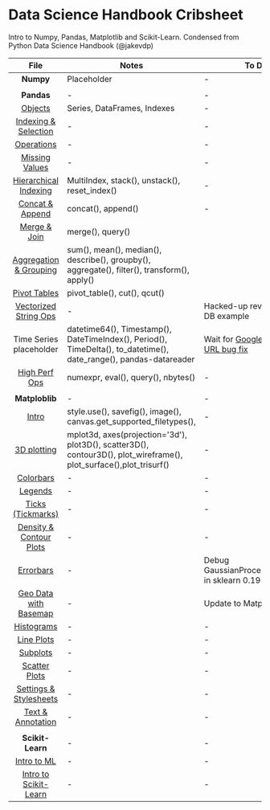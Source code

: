 # Data Science Handbook Cribsheet
Intro to Numpy, Pandas, Matplotlib and Scikit-Learn. Condensed from Python Data Science Handbook (@jakevdp)

| File  | Notes  | To Do  |
|:-:|---|---|
|__Numpy__ | Placeholder | - |
|    |     |     |
|__Pandas__|-        |-    |-     |
|[Objects](Pandas-Objects.ipynb)                            | Series, DataFrames, Indexes | - |
|[Indexing & Selection](Pandas-Indexing-and-Selection.ipynb)| - | - |
|[Operations](Pandas-Operations.ipynb)                      | - | - |
|[Missing Values](Pandas-Missing-Values.ipynb)              | - | - |
|[Hierarchical Indexing](Pandas-Hierarchical-Indexing.ipynb)| MultiIndex, stack(), unstack(), reset_index() | - |
|[Concat & Append](Pandas-Concat-And-Append.ipynb)          | concat(), append() | - |
|[Merge & Join](Pandas-Merge-and-Join.ipynb)                | merge(), query()   |     |
|[Aggregation & Grouping](Pandas-Aggregation-and-Grouping.ipynb)| sum(), mean(), median(), describe(), groupby(), aggregate(), filter(), transform(), apply() |     |
|[Pivot Tables](Pandas-Pivot-Tables.ipynb)| pivot_table(), cut(), qcut()  |   |
|[Vectorized String Ops](Pandas-Vectorized-String-Ops.ipynb) | - | Hacked-up rev of Recipe DB example  |
|Time Series placeholder | datetime64(), Timestamp(), DateTimeIndex(), Period(), TimeDelta(), to_datetime(), date_range(), pandas-datareader | Wait for [Google Finance URL bug fix](https://github.com/pydata/pandas-datareader/issues/426) |
|[High Perf Ops](Pandas-Performance-Eval-and-Query.ipynb)| numexpr, eval(), query(), nbytes() | - |
|     |     |     |
|__Matploblib__ |-     |-     |
|[Intro](Matplotlib-Intro.ipynb)   | style.use(), savefig(), image(), canvas.get_supported_filetypes(),  | -  |
|[3D plotting](Matplotlib-3D-Plotting.ipynb) | mplot3d, axes(projection='3d'), plot3D(), scatter3D(), contour3D(), plot_wireframe(), plot_surface(),plot_trisurf() | -  |
|[Colorbars](Matplotlib-Custom-Colorbars.ipynb) | - | -  |
|[Legends](Matplotlib-Custom-Legends.ipynb)   | - | -  |
|[Ticks (Tickmarks)](Matplotlib-Custom-Tickmarks.ipynb)   | - | -  |
|[Density & Contour Plots](Matplotlib-Density-and-Contour-Plots.ipynb)   | - | -  |
|[Errorbars](Matplotlib-Errorbars.ipynb)   | - | Debug GaussianProcessRegressor in sklearn 0.19  |
|[Geo Data with Basemap](Matplotlib-Geo-Data-With-Basemap.ipynb)   | - | Update to Matplotlib 2.0  |
|[Histograms](Matplotlib-Histograms-and-Bins.ipynb)   | - | -  |
|[Line Plots](Matplotlib-Line-Plots.ipynb)   | - | -  |
|[Subplots](Matplotlib-Multiple-Subplots.ipynb)   | - | -  |
|[Scatter Plots](Matplotlib-Scatter-Plots.ipynb)   | - | -  |
|[Settings & Stylesheets](Matplotlib-Settings-and-Stylesheets.ipynb)   | - | -  |
|[Text & Annotation](Matplotlib-Text-and-Annotation.ipynb)   | - | -  |
|                          |     |     |
|__Scikit-Learn__ | - | - |
|[Intro to ML](05.01-What-Is-Machine-Learning.ipynb) | - | - |
|[Intro to Scikit-Learn](05.02-Introducing-Scikit-Learn.ipynb) | - | - |

